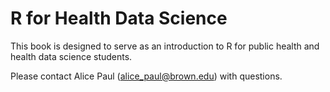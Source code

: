 # R for Health Data Science

This book is designed to serve as an introduction to R for public health and health data science students. 

Please contact Alice Paul (alice_paul@brown.edu) with questions.

